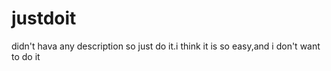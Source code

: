 # justdoit
didn't hava any description
so just do it.i think it is so easy,and i don't want to do it 
